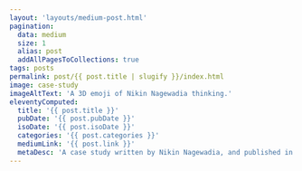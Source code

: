 ```yaml
---
layout: 'layouts/medium-post.html'
pagination:
  data: medium
  size: 1
  alias: post
  addAllPagesToCollections: true
tags: posts
permalink: post/{{ post.title | slugify }}/index.html
image: case-study
imageAltText: 'A 3D emoji of Nikin Nagewadia thinking.'
eleventyComputed:
  title: '{{ post.title }}'
  pubDate: '{{ post.pubDate }}'
  isoDate: '{{ post.isoDate }}'
  categories: '{{ post.categories }}'
  mediumLink: '{{ post.link }}'
  metaDesc: 'A case study written by Nikin Nagewadia, and published in {{ post.pubDate | date }}.'
---
```

